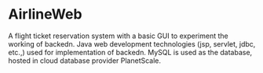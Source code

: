 # AirlineWeb

A flight ticket reservation system with a basic GUI to experiment the working of backedn.
Java web development technologies (jsp, servlet, jdbc, etc.,) used for implementation of backedn.
MySQL is used as the database, hosted in cloud database provider PlanetScale.
